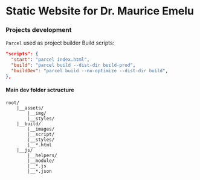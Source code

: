 # Static Website for Dr. Maurice Emelu

### Projects development

`Parcel` used as project builder
Build scripts:
```json
"scripts": {
  "start": "parcel index.html",
  "build": "parcel build --dist-dir build-prod",
  "buildDev": "parcel build --no-optimize --dist-dir build",
},
```

#### Main dev folder sctructure

```
root/
    |__assets/
        |__img/
        |__styles/
    |__build/
        |__images/
        |__script/
        |__styles/
        |__*.html
    |__js/
        |__helpers/
        |__module/
        |__*.js
        |__*.json
```

